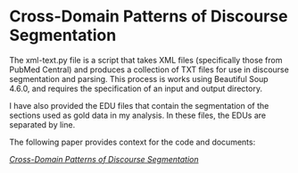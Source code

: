 # Cross-Domain Patterns of Discourse Segmentation

The xml-text.py file is a script that takes XML files (specifically those from PubMed Central) and produces a collection of TXT files for use in discourse segmentation and parsing. This process is works using Beautiful Soup 4.6.0, and requires the specification of an input and output directory.

I have also provided the EDU files that contain the segmentation of the sections used as gold data in my analysis. In these files, the EDUs are separated by line.

The following paper provides context for the code and documents:

*[Cross-Domain Patterns of Discourse Segmentation](https://drive.google.com/open?id=1GmLD1b3kMOFJgkkZ1oslvAwqFBvGLnV2)*
